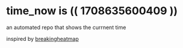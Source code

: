 # time_now is (( 1708635600409 ))

an automated repo that shows the currnent time

inspired by [breakingheatmap](https://github.com/breakingheatmap/breakingheatmap)